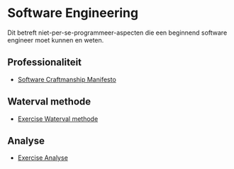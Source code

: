 # Software Engineering

Dit betreft niet-per-se-programmeer-aspecten die een beginnend software engineer moet kunnen en weten.

## Professionaliteit

+ [Software Craftmanship Manifesto](http://manifesto.softwarecraftsmanship.org/)

## Waterval methode

+ [Exercise Waterval methode](https://stasemsoft.github.io/softwarematerial/docs/software%20engineering/waterval%20methode/VanTekstNaarSchemaWaterval.pdf)

## Analyse

+ [Exercise Analyse](https://stasemsoft.github.io/softwarematerial/docs/software%20engineering/analyse/Analysedocument.pdf)
